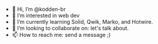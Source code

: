 - 👋 Hi, I’m @kodden-br
- 👀 I’m interested in web dev
- 🌱 I’m currently learning Solid, Qwik, Marko, and Hotwire.
- 💞️ I’m looking to collaborate on: let's talk about.
- 📫 How to reach me: send a message ;)
